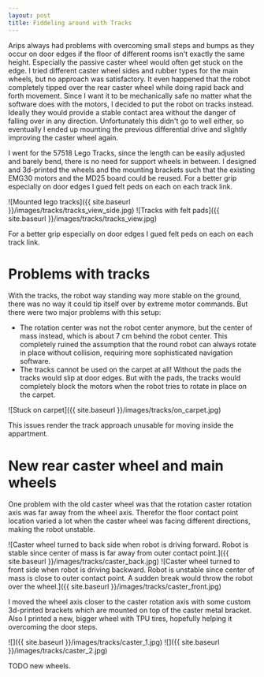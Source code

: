```yaml
---
layout: post
title: Fiddeling around with Tracks
---
```


Arips always had problems with overcoming small steps and bumps as they occur on door edges if the floor of different rooms isn't exactly the same height. Especially the passive caster wheel would often get stuck on the edge. I tried different caster wheel sides and rubber types for the main wheels, but no approach was satisfactory. It even happened that the robot completely tipped over the rear caster wheel while doing rapid back and forth movement. Since I want it to be mechanically safe no matter what the software does with the motors, I decided to put the robot on tracks instead. Ideally they would provide a stable contact area without the danger of falling over in any direction. Unfortunately this didn't go to well either, so eventually I ended up mounting the previous differential drive and slightly improving the caster wheel again.


I went for the 57518 Lego Tracks, since the length can be easily adjusted and barely bend, there is no need for support wheels in between. I designed and 3d-printed the wheels and the mounting brackets such that the existing EMG30 motors and the MD25 board could be reused. For a better grip especially on door edges I gued felt peds on each on each track link. 


![Mounted lego tracks]({{ site.baseurl }}/images/tracks/tracks_view_side.jpg)
![Tracks with felt pads]({{ site.baseurl }}/images/tracks/tracks_view.jpg)

For a better grip especially on door edges I gued felt peds on each on each track link. 

# Problems with tracks

With the tracks, the robot way standing way more stable on the ground, there was no way it could tip itself over by extreme motor commands. But there were two major problems with this setup:
 * The rotation center was not the robot center anymore, but the center of mass instead, which is about 7 cm behind the robot center. This completely ruined the  assumption that the round robot can always rotate in place without collision, requiring more sophisticated navigation software.
 * The tracks cannot be used on the carpet at all! Without the pads the tracks would slip at door edges. But with the pads, the tracks would completely block the motors when the robot tries to rotate in place on the carpet. 

![Stuck on carpet]({{ site.baseurl }}/images/tracks/on_carpet.jpg)

This issues render the track approach unusable for moving inside the appartment.


# New rear caster wheel and main wheels

One problem with the old caster wheel was that the rotation caster rotation axis was far away from the wheel axis. Therefor the floor contact point location varied a lot when the caster wheel was facing different directions, making the robot unstable.

![Caster wheel turned to back side when robot is driving forward. Robot is stable since center of mass is far away from outer contact point.]({{ site.baseurl }}/images/tracks/caster_back.jpg)
![Caster wheel turned to front side when robot is driving backward. Robot is unstable since center of mass is close to outer contact point. A sudden break would throw the robot over the wheel.]({{ site.baseurl }}/images/tracks/caster_front.jpg)

I moved the wheel axis closer to the caster rotation axis with some custom 3d-printed brackets which are mounted on top of the caster metal bracket. Also I printed a new, bigger wheel with TPU tires, hopefully helping it overcoming the door steps.

![]({{ site.baseurl }}/images/tracks/caster_1.jpg)
![]({{ site.baseurl }}/images/tracks/caster_2.jpg)

TODO new wheels.

